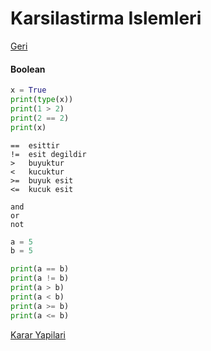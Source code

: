 # Karsilastirma Islemleri
[Geri](4-dosyaislemleri.md)

#### Boolean
```python
x = True
print(type(x))
print(1 > 2)
print(2 == 2)
print(x)
```

```
==  esittir
!=  esit degildir
>   buyuktur
<   kucuktur
>=  buyuk esit
<=  kucuk esit
```

```
and
or
not
```

```python
a = 5
b = 5

print(a == b)
print(a != b)
print(a > b)
print(a < b)
print(a >= b)
print(a <= b)
```

[Karar Yapilari](6-kararyapilari.md)